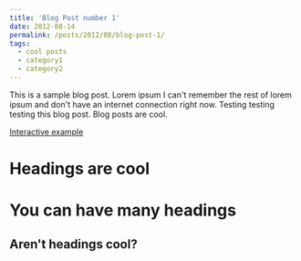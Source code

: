 ```yaml
---
title: 'Blog Post number 1'
date: 2012-08-14
permalink: /posts/2012/08/blog-post-1/
tags:
  - cool posts
  - category1
  - category2
---
```


This is a sample blog post. Lorem ipsum I can't remember the rest of lorem ipsum and don't have an internet connection right now. Testing testing testing this blog post. Blog posts are cool.

[Interactive example](https://neutralpronoun.github.io/alexowendavies.github.io/files/bokeh/bokeh-embedding-dashboard.html)


Headings are cool
======

You can have many headings
======

Aren't headings cool?
------